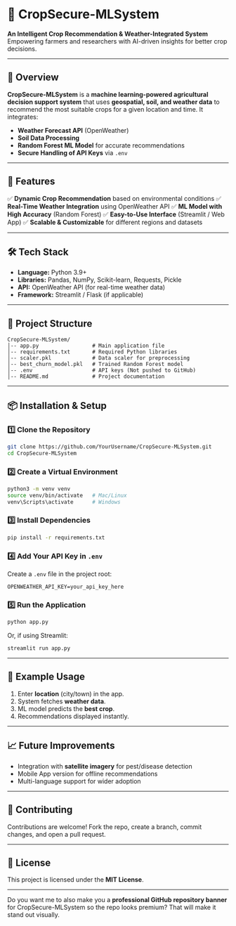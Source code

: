 
# 🌾 CropSecure-MLSystem

**An Intelligent Crop Recommendation & Weather-Integrated System**
Empowering farmers and researchers with AI-driven insights for better crop decisions.

---

## 📌 Overview

**CropSecure-MLSystem** is a **machine learning-powered agricultural decision support system** that uses **geospatial, soil, and weather data** to recommend the most suitable crops for a given location and time.
It integrates:

* **Weather Forecast API** (OpenWeather)
* **Soil Data Processing**
* **Random Forest ML Model** for accurate recommendations
* **Secure Handling of API Keys** via `.env`

---

## 🚀 Features

✅ **Dynamic Crop Recommendation** based on environmental conditions
✅ **Real-Time Weather Integration** using OpenWeather API
✅ **ML Model with High Accuracy** (Random Forest)
✅ **Easy-to-Use Interface** (Streamlit / Web App)
✅ **Scalable & Customizable** for different regions and datasets

---

## 🛠️ Tech Stack

* **Language:** Python 3.9+
* **Libraries:** Pandas, NumPy, Scikit-learn, Requests, Pickle
* **API:** OpenWeather API (for real-time weather data)
* **Framework:** Streamlit / Flask (if applicable)

---

## 📂 Project Structure

```
CropSecure-MLSystem/
│-- app.py                 # Main application file
│-- requirements.txt       # Required Python libraries
│-- scaler.pkl             # Data scaler for preprocessing
│-- best_churn_model.pkl   # Trained Random Forest model
│-- .env                   # API keys (Not pushed to GitHub)
│-- README.md              # Project documentation
```

---

## 📦 Installation & Setup

### 1️⃣ Clone the Repository

```bash
git clone https://github.com/YourUsername/CropSecure-MLSystem.git
cd CropSecure-MLSystem
```

### 2️⃣ Create a Virtual Environment

```bash
python3 -m venv venv
source venv/bin/activate   # Mac/Linux
venv\Scripts\activate      # Windows
```

### 3️⃣ Install Dependencies

```bash
pip install -r requirements.txt
```

### 4️⃣ Add Your API Key in `.env`

Create a `.env` file in the project root:

```
OPENWEATHER_API_KEY=your_api_key_here
```

### 5️⃣ Run the Application

```bash
python app.py
```

Or, if using Streamlit:

```bash
streamlit run app.py
```

---

## 🧪 Example Usage

1. Enter **location** (city/town) in the app.
2. System fetches **weather data**.
3. ML model predicts the **best crop**.
4. Recommendations displayed instantly.

---

## 📈 Future Improvements

* Integration with **satellite imagery** for pest/disease detection
* Mobile App version for offline recommendations
* Multi-language support for wider adoption

---

## 🤝 Contributing

Contributions are welcome!
Fork the repo, create a branch, commit changes, and open a pull request.

---

## 📜 License

This project is licensed under the **MIT License**.

---

Do you want me to also make you a **professional GitHub repository banner** for CropSecure-MLSystem so the repo looks premium? That will make it stand out visually.
